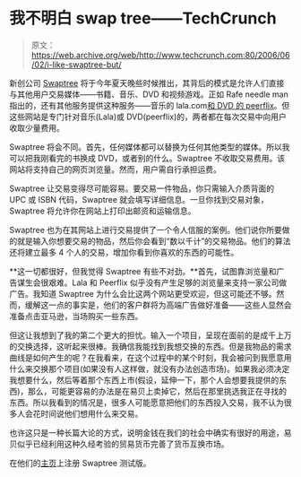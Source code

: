 # 我不明白 swap tree——TechCrunch

> 原文：<https://web.archive.org/web/http://www.techcrunch.com:80/2006/06/02/i-like-swaptree-but/>

 [](https://web.archive.org/web/20211027134156/http://www.swaptree.com/) 新创公司 [Swaptree](https://web.archive.org/web/20211027134156/http://www.swaptree.com/) 将于今年夏天晚些时候推出，其背后的模式是允许人们直接与其他用户交易媒体——书籍、音乐、DVD 和视频游戏。正如 Rafe needle man 指出的，还有其他服务提供这种服务——音乐的 lala.com[和 DVD 的 peerflix](https://web.archive.org/web/20211027134156/http://www.beta.techcrunch.com/2006/03/07/lalalalalalaanother-way-to-share-music/)。但这些网站是专门针对音乐(Lala)或 DVD(peerflix)的，两者都在每次交易中向用户收取少量费用。

Swaptree 将会不同。首先，任何媒体都可以替换为任何其他类型的媒体。所以我可以把我刚看完的书换成 DVD，或者别的什么。Swaptree 不收取交易费用。该网站将支持自己的网页浏览量。然而，用户需自行承担运费。

Swaptree 让交易变得尽可能容易。要交易一件物品，你只需输入介质背面的 UPC 或 ISBN 代码，Swaptree 就会填写详细信息。一旦你找到交易对象，Swaptree 将允许你在网站上打印出邮资和运输信息。

Swaptree 也为在其网站上进行交易提供了一个令人信服的案例。他们说你所要做的就是输入你想要交易的物品，然后你会看到“数以千计”的交易物品。他们的算法还将建立最多 4 个人的交易，增加你看到你喜欢的东西的可能性。

 **这一切都很好，但我觉得 Swaptree 有些不对劲。**首先，试图靠浏览量和广告谋生会很艰难。Lala 和 Peerflix 似乎没有产生足够的浏览量来支持一家公司做广告。我知道 Swaptree 为什么会比这两个网站更受欢迎，但这可能还不够。然而，缓解这一点的事实是，他们的客户群将为高端广告做好准备——这些人显然会准备点击亚马逊，当场购买一些东西。

但这让我想到了我的第二个更大的担忧。输入一个项目，呈现在面前的是成千上万的交换选择，这听起来很棒。我确信我能找到我想交换的东西。但是我物品的需求曲线是如何产生的呢？在我看来，在这个过程中的某个时刻，我会被问到我愿意用什么来交换那个项目(如果没有人这样做，就没有办法创造市场)。如果我必须决定我想要什么，然后等着那个东西上市(假设，延伸一下，那个人会想要我提供的东西)，那么，可能更容易的办法是在易贝上卖掉它，然后在那里挑选我正在寻找的东西。所以我看到的情况是，很多人可能愿意把他们的东西投入交易，我不认为很多人会花时间说他们想用什么来交易。

也许这只是一种长篇大论的方式，说明金钱在我们的社会中确实有很好的用途，易贝似乎已经利用这种久经考验的贸易货币完善了货币互换市场。

在他们的[主页](https://web.archive.org/web/20211027134156/http://www.swaptree.com/)上注册 Swaptree 测试版。